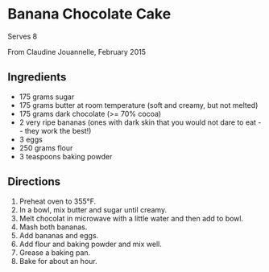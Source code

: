 # Banana Chocolate Cake

Serves 8

From Claudine Jouannelle, February 2015

## Ingredients

- 175 grams sugar
- 175 grams butter at room temperature (soft and creamy, but not melted)
- 175 grams dark chocolate (>= 70% cocoa)
- 2 very ripe bananas (ones with dark skin that you would not dare to eat -- they work the best!)
- 3 eggs
- 250 grams flour
- 3 teaspoons baking powder

## Directions

1. Preheat oven to 355°F.
1. In a bowl, mix butter and sugar until creamy.
1. Melt chocolat in microwave with a little water and then add to bowl.
1. Mash both bananas.
1. Add bananas and eggs.
1. Add flour and baking powder and mix well.
1. Grease a baking pan.
1. Bake for about an hour.
